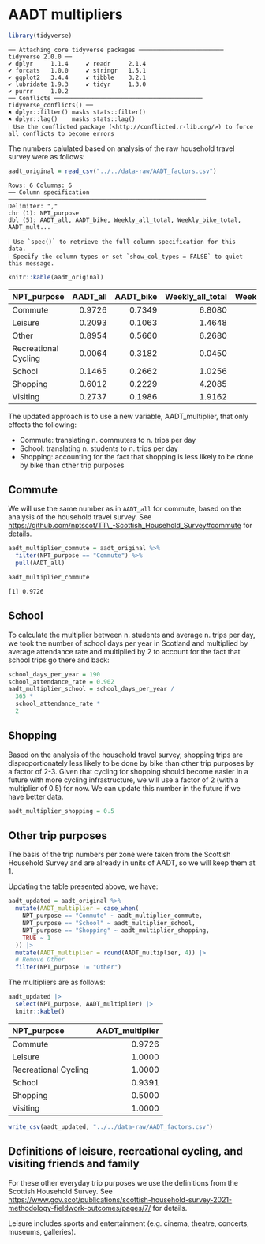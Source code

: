 # AADT multipliers

``` r
library(tidyverse)
```

    ── Attaching core tidyverse packages ──────────────────────── tidyverse 2.0.0 ──
    ✔ dplyr     1.1.4     ✔ readr     2.1.4
    ✔ forcats   1.0.0     ✔ stringr   1.5.1
    ✔ ggplot2   3.4.4     ✔ tibble    3.2.1
    ✔ lubridate 1.9.3     ✔ tidyr     1.3.0
    ✔ purrr     1.0.2     
    ── Conflicts ────────────────────────────────────────── tidyverse_conflicts() ──
    ✖ dplyr::filter() masks stats::filter()
    ✖ dplyr::lag()    masks stats::lag()
    ℹ Use the conflicted package (<http://conflicted.r-lib.org/>) to force all conflicts to become errors

The numbers calulated based on analysis of the raw household travel
survey were as follows:

``` r
aadt_original = read_csv("../../data-raw/AADT_factors.csv")
```

    Rows: 6 Columns: 6
    ── Column specification ────────────────────────────────────────────────────────
    Delimiter: ","
    chr (1): NPT_purpose
    dbl (5): AADT_all, AADT_bike, Weekly_all_total, Weekly_bike_total, AADT_mult...

    ℹ Use `spec()` to retrieve the full column specification for this data.
    ℹ Specify the column types or set `show_col_types = FALSE` to quiet this message.

``` r
knitr::kable(aadt_original)
```

| NPT_purpose          | AADT_all | AADT_bike | Weekly_all_total | Weekly_bike_total |
|:---------------------|---------:|----------:|-----------------:|------------------:|
| Commute              |   0.9726 |    0.7349 |           6.8080 |            5.1446 |
| Leisure              |   0.2093 |    0.1063 |           1.4648 |            0.7444 |
| Other                |   0.8954 |    0.5660 |           6.2680 |            3.9619 |
| Recreational Cycling |   0.0064 |    0.3182 |           0.0450 |            2.2274 |
| School               |   0.1465 |    0.2662 |           1.0256 |            1.8635 |
| Shopping             |   0.6012 |    0.2229 |           4.2085 |            1.5601 |
| Visiting             |   0.2737 |    0.1986 |           1.9162 |            1.3899 |

The updated approach is to use a new variable, AADT_multiplier, that
only effects the following:

- Commute: translating n. commuters to n. trips per day
- School: translating n. students to n. trips per day
- Shopping: accounting for the fact that shopping is less likely to be
  done by bike than other trip purposes

## Commute

We will use the same number as in `AADT_all` for commute, based on the
analysis of the household travel survey. See
https://github.com/nptscot/TT\_-Scottish_Household_Survey#commute for
details.

``` r
aadt_multiplier_commute = aadt_original %>%
  filter(NPT_purpose == "Commute") %>%
  pull(AADT_all)
```

``` r
aadt_multiplier_commute
```

    [1] 0.9726

## School

To calculate the multiplier between n. students and average n. trips per
day, we took the number of school days per year in Scotland and
multiplied by average attendance rate and multiplied by 2 to account for
the fact that school trips go there and back:

``` r
school_days_per_year = 190
school_attendance_rate = 0.902
aadt_multiplier_school = school_days_per_year /
  365 * 
  school_attendance_rate *
  2
```

## Shopping

Based on the analysis of the household travel survey, shopping trips are
disproportionately less likely to be done by bike than other trip
purposes by a factor of 2-3. Given that cycling for shopping should
become easier in a future with more cycling infrastructure, we will use
a factor of 2 (with a multiplier of 0.5) for now. We can update this
number in the future if we have better data.

``` r
aadt_multiplier_shopping = 0.5
```

## Other trip purposes

The basis of the trip numbers per zone were taken from the Scottish
Household Survey and are already in units of AADT, so we will keep them
at 1.

Updating the table presented above, we have:

``` r
aadt_updated = aadt_original %>%
  mutate(AADT_multiplier = case_when(
    NPT_purpose == "Commute" ~ aadt_multiplier_commute,
    NPT_purpose == "School" ~ aadt_multiplier_school,
    NPT_purpose == "Shopping" ~ aadt_multiplier_shopping,
    TRUE ~ 1
  )) |>
  mutate(AADT_multiplier = round(AADT_multiplier, 4)) |>
  # Remove Other
  filter(NPT_purpose != "Other")
```

The multipliers are as follows:

``` r
aadt_updated |>
  select(NPT_purpose, AADT_multiplier) |>
  knitr::kable()
```

| NPT_purpose          | AADT_multiplier |
|:---------------------|----------------:|
| Commute              |          0.9726 |
| Leisure              |          1.0000 |
| Recreational Cycling |          1.0000 |
| School               |          0.9391 |
| Shopping             |          0.5000 |
| Visiting             |          1.0000 |

``` r
write_csv(aadt_updated, "../../data-raw/AADT_factors.csv")
```

## Definitions of leisure, recreational cycling, and visiting friends and family

For these other everyday trip purposes we use the definitions from the
Scottish Household Survey. See
https://www.gov.scot/publications/scottish-household-survey-2021-methodology-fieldwork-outcomes/pages/7/
for details.

Leisure includes sports and entertainment (e.g. cinema, theatre,
concerts, museums, galleries).

